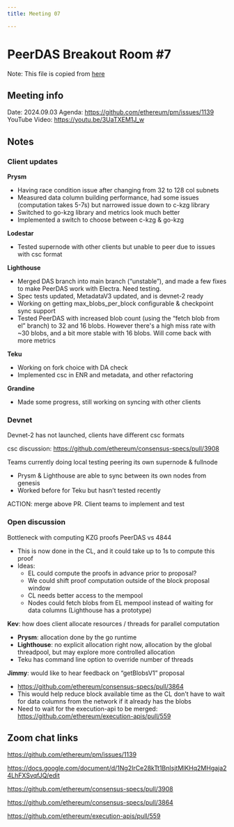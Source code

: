 ```yaml
---
title: Meeting 07

---
```


# PeerDAS Breakout Room #7
Note: This file is copied from [here](https://docs.google.com/document/d/1Ng2IrCe28kTt1BnIsjtMlKHq2MHgaja24LhFXSvqfJQ/edit#heading=h.tubwqb51zcjq)

## Meeting info 
Date: 2024.09.03
Agenda: https://github.com/ethereum/pm/issues/1139
YouTube Video: https://youtu.be/3UaTXEM1J_w

## Notes 

### Client updates
**Prysm**
- Having race condition issue after changing from 32 to 128 col subnets
- Measured data column building performance, had some issues (computation takes 5-7s) but narrowed issue down to c-kzg library
- Switched to go-kzg library and metrics look much better
- Implemented a switch to choose between c-kzg & go-kzg

**Lodestar**
- Tested supernode with other clients but unable to peer due to issues with csc format

**Lighthouse**

- Merged DAS branch into main branch (“unstable”), and made a few fixes to make PeerDAS work with Electra. Need testing.
- Spec tests updated, MetadataV3 updated, and is devnet-2 ready
- Working on getting max_blobs_per_block configurable & checkpoint sync support
- Tested PeerDAS with increased blob count (using the “fetch blob from el” branch) to 32 and 16 blobs. However there's a high miss rate with ~30 blobs, and a bit more stable with 16 blobs. Will come back with more metrics

**Teku**

- Working on fork choice with DA check
- Implemented csc in ENR and metadata, and other refactoring

**Grandine**

- Made some progress, still working on syncing with other clients

### Devnet

Devnet-2 has not launched, clients have different csc formats

csc discussion: https://github.com/ethereum/consensus-specs/pull/3908

Teams currently doing local testing peering its own supernode & fullnode
- Prysm & Lighthouse are able to sync between its own nodes from genesis
- Worked before for Teku but hasn’t tested recently

ACTION: merge above PR. Client teams to implement and test

### Open discussion

Bottleneck with computing KZG proofs PeerDAS vs 4844
- This is now done in the CL, and it could take up to 1s to compute this proof
- Ideas: 
  - EL could compute the proofs in advance prior to proposal?
  - We could shift proof computation outside of the block proposal window
  - CL needs better access to the mempool
  - Nodes could fetch blobs from EL mempool instead of waiting for data columns (Lighthouse has a prototype)

**Kev**: how does client allocate resources / threads for parallel computation
 - **Prysm**: allocation done by the go runtime
 - **Lighthouse**: no explicit allocation right now, allocation by the global threadpool, but may explore more controlled allocation
 - Teku has command line option to override number of threads

**Jimmy**: would like to hear feedback on “getBlobsV1” proposal

- https://github.com/ethereum/consensus-specs/pull/3864
- This would help reduce block available time as the CL don’t have to wait for data columns from the network if it already has the blobs
- Need to wait for the execution-api to be merged: https://github.com/ethereum/execution-apis/pull/559 

## Zoom chat links

https://github.com/ethereum/pm/issues/1139

https://docs.google.com/document/d/1Ng2IrCe28kTt1BnIsjtMlKHq2MHgaja24LhFXSvqfJQ/edit

https://github.com/ethereum/consensus-specs/pull/3908

https://github.com/ethereum/consensus-specs/pull/3864

https://github.com/ethereum/execution-apis/pull/559